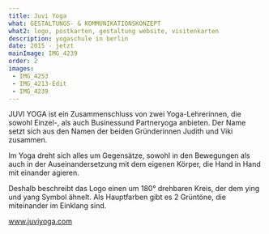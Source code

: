 ```yaml
---
title: Juvi Yoga
what: GESTALTUNGS- & KOMMUNIKATIONSKONZEPT
what2: logo, postkarten, gestaltung website, visitenkarten
description: yogaschule in berlin
date: 2015 - jetzt
mainImage: IMG_4239
order: 2
images:
 - IMG_4253
 - IMG_4213-Edit
 - IMG_4239
---
```


JUVI YOGA ist ein Zusammenschluss von zwei Yoga-Lehrerinnen, die sowohl Einzel-, als auch Businessund Partneryoga anbieten. Der Name setzt sich aus den Namen der beiden Gründerinnen Judith und Viki zusammen.

Im Yoga dreht sich alles um Gegensätze, sowohl in den Bewegungen als auch in der Auseinandersetzung mit dem eigenen Körper, die Hand in Hand mit einander agieren.

Deshalb beschreibt das Logo einen um 180° drehbaren Kreis, der dem ying und yang Symbol ähnelt. Als Hauptfarben gibt es 2 Grüntöne, die miteinander im Einklang sind.

www.juviyoga.com
